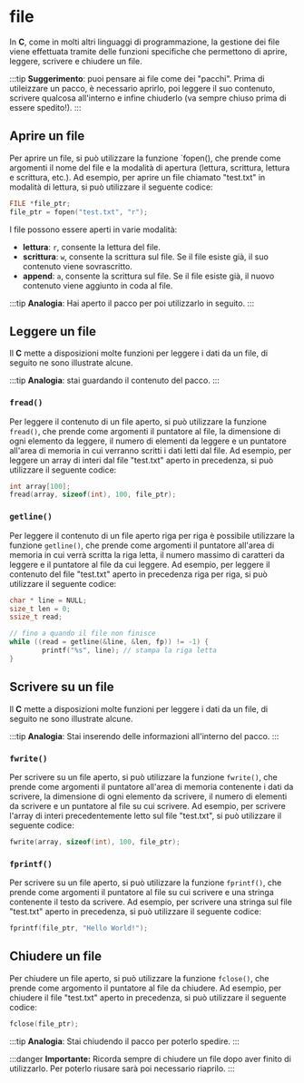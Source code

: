 # file

In **C**, come in molti altri linguaggi di programmazione, la gestione dei file viene effettuata tramite delle funzioni specifiche che permettono di aprire, leggere, scrivere e chiudere un file.

:::tip
**Suggerimento**: puoi pensare ai file come dei "pacchi". Prima di utileizzare un pacco, è necessario aprirlo, poi leggere il suo contenuto, scrivere qualcosa all'interno e infine chiuderlo (va sempre chiuso prima di essere spedito!).
:::

## Aprire un file

Per aprire un file, si può utilizzare la funzione `fopen(), che prende come argomenti il nome del file e la modalità di apertura (lettura, scrittura, lettura e scrittura, etc.). Ad esempio, per aprire un file chiamato "test.txt" in modalità di lettura, si può utilizzare il seguente codice:

```c
FILE *file_ptr;
file_ptr = fopen("test.txt", "r");
```

I file possono essere aperti in varie modalità:

- **lettura**: `r`, consente la lettura del file.
- **scrittura**: `w`, consente la scrittura sul file. Se il file esiste già, il suo contenuto viene sovrascritto.
- **append**: `a`, consente la scrittura sul file. Se il file esiste già, il nuovo contenuto viene aggiunto in coda al file.

:::tip
**Analogia**: Hai aperto il pacco per poi utilizzarlo in seguito.
:::

## Leggere un file

Il **C** mette a disposizioni molte funzioni per leggere i dati da un file, di seguito ne sono illustrate alcune.

:::tip
**Analogia**: stai guardando il contenuto del pacco.
:::

### `fread()`

Per leggere il contenuto di un file aperto, si può utilizzare la funzione `fread()`, che prende come argomenti il puntatore al file, la dimensione di ogni elemento da leggere, il numero di elementi da leggere e un puntatore all'area di memoria in cui verranno scritti i dati letti dal file. Ad esempio, per leggere un array di interi dal file "test.txt" aperto in precedenza, si può utilizzare il seguente codice:

```c
int array[100];
fread(array, sizeof(int), 100, file_ptr);
```

### `getline()`

Per leggere il contenuto di un file aperto riga per riga è possibile utilizzare la funzione `getline()`, che prende come argomenti il puntatore all'area di memoria in cui verrà scritta la riga letta, il numero massimo di caratteri da leggere e il puntatore al file da cui leggere. Ad esempio, per leggere il contenuto del file "test.txt" aperto in precedenza riga per riga, si può utilizzare il seguente codice:

```c
char * line = NULL;
size_t len = 0;
ssize_t read;

// fino a quando il file non finisce
while ((read = getline(&line, &len, fp)) != -1) {
        printf("%s", line); // stampa la riga letta
}
```

## Scrivere su un file

Il **C** mette a disposizioni molte funzioni per leggere i dati da un file, di seguito ne sono illustrate alcune.

:::tip
**Analogia**: Stai inserendo delle informazioni all'interno del pacco.
:::

### `fwrite()`

Per scrivere su un file aperto, si può utilizzare la funzione `fwrite()`, che prende come argomenti il puntatore all'area di memoria contenente i dati da scrivere, la dimensione di ogni elemento da scrivere, il numero di elementi da scrivere e un puntatore al file su cui scrivere. Ad esempio, per scrivere l'array di interi precedentemente letto sul file "test.txt", si può utilizzare il seguente codice:

```c
fwrite(array, sizeof(int), 100, file_ptr);
```

### `fprintf()`

Per scrivere su un file aperto, si può utilizzare la funzione `fprintf()`, che prende come argomenti il puntatore al file su cui scrivere e una stringa contenente il testo da scrivere. Ad esempio, per scrivere una stringa sul file "test.txt" aperto in precedenza, si può utilizzare il seguente codice:

```c
fprintf(file_ptr, "Hello World!");
```

## Chiudere un file

Per chiudere un file aperto, si può utilizzare la funzione `fclose()`, che prende come argomento il puntatore al file da chiudere. Ad esempio, per chiudere il file "test.txt" aperto in precedenza, si può utilizzare il seguente codice:

```c
fclose(file_ptr);
```

:::tip
**Analogia**: Stai chiudendo il pacco per poterlo spedire.
:::

:::danger
**Importante:** Ricorda sempre di chiudere un file dopo aver finito di utilizzarlo. Per poterlo riusare sarà poi necessario riaprilo.
:::
